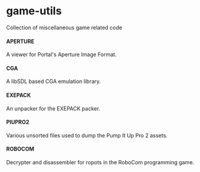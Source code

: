 # game-utils

Collection of miscellaneous game related code

#### APERTURE
A viewer for Portal's Aperture Image Format.

#### CGA
A libSDL based CGA emulation library.

#### EXEPACK
An unpacker for the EXEPACK packer.

#### PIUPRO2
Various unsorted files used to dump the Pump It Up Pro 2 assets.

#### ROBOCOM
Decrypter and disassembler for ropots in the RoboCom programming game.

